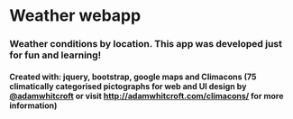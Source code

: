 # Weather webapp
### Weather conditions by location. This app was developed just for fun and learning!
#### Created with: jquery, bootstrap, google maps and Climacons (75 climatically categorised pictographs for web and UI design by <a href="twitter.com/#!/adamwhitcroft">@adamwhitcroft</a> or visit <a href="http://adamwhitcroft.com/climacons/">http://adamwhitcroft.com/climacons/</a> for more information)
